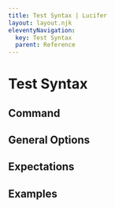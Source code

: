 ```yaml
---
title: Test Syntax | Lucifer
layout: layout.njk
eleventyNavigation:
  key: Test Syntax
  parent: Reference
---
```


# Test Syntax

## Command
## General Options
## Expectations
## Examples